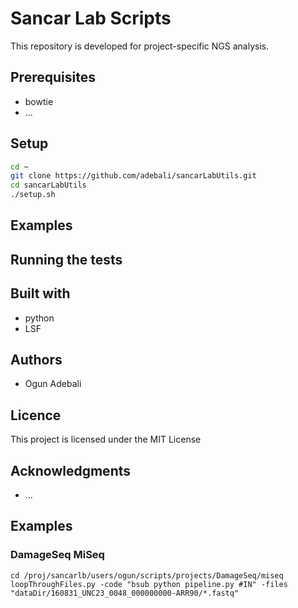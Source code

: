 # Sancar Lab Scripts

This repository is developed for project-specific NGS analysis.

## Prerequisites
  * bowtie
  * ...

## Setup
  ```bash
  cd ~
  git clone https://github.com/adebali/sancarLabUtils.git
  cd sancarLabUtils
  ./setup.sh
  ```
## Examples

## Running the tests

## Built with
  * python
  * LSF

## Authors
  * Ogun Adebali

## Licence
  This project is licensed under the MIT License

## Acknowledgments
  * ...


## Examples
### DamageSeq MiSeq
```
cd /proj/sancarlb/users/ogun/scripts/projects/DamageSeq/miseq
loopThroughFiles.py -code "bsub python pipeline.py #IN" -files "dataDir/160831_UNC23_0048_000000000-ARR90/*.fastq"

```

